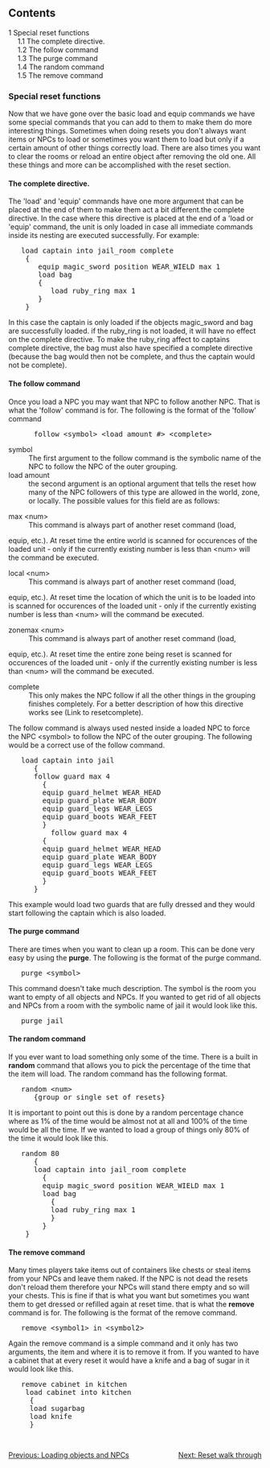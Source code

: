 <div class="mw-parser-output"><div id="toc" class="toc"><input type="checkbox" role="button" id="toctogglecheckbox" class="toctogglecheckbox" style="display:none" /><div class="toctitle" lang="en" dir="ltr"><h2>Contents</h2><span class="toctogglespan"><label class="toctogglelabel" for="toctogglecheckbox"></label></span></div>
<ul>
<li class="toclevel-1 tocsection-1"><a href="#Special-reset-functions"><span class="tocnumber">1</span> <span class="toctext">Special reset functions</span></a>
<ul>
<li class="toclevel-2 tocsection-2"><a href="#The-complete-directive."><span class="tocnumber">1.1</span> <span class="toctext">The complete directive.</span></a></li>
<li class="toclevel-2 tocsection-3"><a href="#The-follow-command"><span class="tocnumber">1.2</span> <span class="toctext">The follow command</span></a></li>
<li class="toclevel-2 tocsection-4"><a href="#The-purge-command"><span class="tocnumber">1.3</span> <span class="toctext">The purge command</span></a></li>
<li class="toclevel-2 tocsection-5"><a href="#The-random-command"><span class="tocnumber">1.4</span> <span class="toctext">The random command</span></a></li>
<li class="toclevel-2 tocsection-6"><a href="#The-remove-command"><span class="tocnumber">1.5</span> <span class="toctext">The remove command</span></a></li>
</ul>
</li>
</ul>
</div>

<h3><span class="mw-headline" id="Special_reset_functions">Special reset functions</span></h3>
<p>	Now that we have gone over the basic load and equip commands we
	have some special commands that you can add to them to make them do more
	interesting things.  Sometimes when doing resets you don't always want
	items or NPCs to load or sometimes you want them to load but only if a
	certain amount of other things correctly load.  There are also times you
	want to clear the rooms or reload an entire object after removing the
	old one.  All these things and more can be accomplished with the reset
	section.
</p>
<h4><span class="mw-headline" id="The_complete_directive.">The complete directive.</span></h4>
<p>	The 'load' and 'equip' commands have one more argument that can be
	placed at the end of them to make them act a bit different.the complete
	directive. In the case where this directive is placed at the end
	of a 'load or 'equip' command, the unit is only loaded in case all immediate commands inside
	its nesting are executed successfully.  For example:
</p>
<pre>	load captain into jail_room complete
	{
	   equip magic_sword position WEAR_WIELD max 1
	   load bag
	   {
	      load ruby_ring max 1
	   }
	}
</pre>
<p>In this case the captain is only loaded if the objects magic_sword
	and bag are successfully loaded. if the ruby_ring is not loaded,
	it will have no effect on the complete directive. To make the ruby_ring
	affect to captains complete directive, the bag must also have specified a
	complete directive (because the bag would then not be complete, and thus the
	captain would not be complete).
</p>
<h4><span class="mw-headline" id="The_follow_command">The follow command</span></h4>
<p>	Once you load a NPC you may want that NPC to follow another NPC.
	  That is what the 'follow' command is for.  The following is the format
	  of the 'follow' command
</p>
<pre>	   follow &lt;symbol&gt; &lt;load amount #&gt; &lt;complete&gt;
</pre>
<dl><dt>symbol</dt>
<dd>The first argument to the follow command is the symbolic name of the NPC to follow the NPC of the outer grouping.</dd>
<dt>load amount</dt>
<dd>the second argument is an optional argument that tells the reset how many of the NPC followers of this type  are allowed in the world, zone, or locally.  The possible values for this field are as follows:</dd></dl>
<dl><dt>max &lt;num&gt;</dt>
<dd>This  command  is  always  part  of  another reset command (load,</dd></dl>
<p>	equip, etc.).  At reset time the entire world is scanned for occurences
	of the loaded unit - only if the currently existing number is less than
	&lt;num&gt; will the command be executed.
</p>
<dl><dt>local &lt;num&gt;</dt>
<dd>This command is always  part  of  another  reset  command  (load,</dd></dl>
<p>	equip, etc.).  At reset time the location of which the unit is to
	be loaded into is scanned for occurences of the loaded unit - only  if  the currently existing number is less than &lt;num&gt; will the
	command be executed.
</p>
<dl><dt>zonemax &lt;num&gt;</dt>
<dd>This command is always  part  of  another  reset  command  (load,</dd></dl>
<p>	equip,  etc.).   At  reset  time  the  entire zone being reset is
	scanned for occurences of the loaded unit - only if the currently
	existing number is less than &lt;num&gt; will the command be
	executed.
</p>
<dl><dt>complete</dt>
<dd>This only makes the NPC follow if all the other things in the grouping finishes completely.  For a better description of how this directive works see (Link to resetcomplete).</dd></dl>
<p>The follow command is always used nested inside a loaded
	NPC to force the NPC &lt;symbol&gt; to follow the NPC of the outer
	grouping.  The following would be a correct use of the follow
	command.
</p>
<pre>	load captain into jail
	  {
	  follow guard max 4
	    {
		equip guard_helmet WEAR_HEAD
		equip guard_plate WEAR_BODY
		equip guard_legs WEAR_LEGS
		equip guard_boots WEAR_FEET
		}
		  follow guard max 4
	    {
		equip guard_helmet WEAR_HEAD
		equip guard_plate WEAR_BODY
		equip guard_legs WEAR_LEGS
		equip guard_boots WEAR_FEET
		}
	  }
</pre>
<p>This example would load two guards that are fully dressed and
	they would start following the captain which is also loaded.
</p>
<h4><span class="mw-headline" id="The_purge_command">The purge command</span></h4>
<p>	There are times when you want to clean up a room.  This can be
	done very easy by using the <b>purge</b>.  The following is
	the format of the purge command.
</p>
<pre>	purge &lt;symbol&gt;
</pre>
<p>This command doesn't take much description.  The symbol is the
	room you want to empty of all objects and NPCs.  If you wanted to get
	rid of all objects and NPCs from a room with the symbolic name of jail
	it would look like this.
</p>
<pre>	purge jail
</pre>
<h4><span class="mw-headline" id="The_random_command">The random command</span></h4>
<p>	If you ever want to load something only some of the time.  There
	is a built in <b>random</b> command that allows you to pick
	the percentage of the time that the item will load.  The random command
	has the following format.
</p>
<pre>	random &lt;num&gt;
	  {group or single set of resets}
</pre>
<p>It is important to point out this is done by a random percentage
	chance where as 1% of the time would be almost not at all and 100% of
	the time would be all the time.  If we wanted to load a group of things
	only 80% of the time it would look like this.
</p>
<pre>	random 80
	  {
	  load captain into jail_room complete
	    {
	    equip magic_sword position WEAR_WIELD max 1
	    load bag
	      {
	      load ruby_ring max 1
	      }
	    }
	}
</pre>
<h4><span class="mw-headline" id="The_remove_command">The remove command</span></h4>
<p>	Many times players take items out of containers like chests or
	steal items from your NPCs and leave them naked.  If the NPC is not dead
	the resets don't reload them therefore your NPCs will stand there empty
	and so will your chests.  This is fine if that is what you want but
	sometimes you want them to get dressed or refilled again at reset time.  that is
	what the <b>remove</b> command is for.  The following is the
	format of the remove command.
</p>
<pre>	remove &lt;symbol1&gt; in &lt;symbol2&gt;
</pre>
<p>Again the remove command is a simple command and it only has two
	arguments, the item and where it is to remove it from.  If you
	wanted to have a cabinet that at every reset it would have a knife and a
	bag of sugar in it would look like this.
</p>
<pre>	remove cabinet in kitchen
	load cabinet into kitchen
	 {
	 load sugarbag
	 load knife
	 }
</pre>
<div style="padding-top: 30px; padding-bottom: 20px; text-align: left;float:left;width:50%;"><a href="./Manual:Zone-Manual-The-Reset-Section-Loading-objects-and-NPCs" title="Manual:Zone Manual/The Reset Section/Loading objects and NPCs">Previous: Loading objects and NPCs</a></div>
<div style="padding-top: 30px; padding-bottom: 20px; text-align: right;float:right;width:50%;"><a href="./Manual:Zone-Manual-The-Reset-Section-Reset-walk-through" title="Manual:Zone Manual/The Reset Section/Reset walk through">Next: Reset walk through</a></div></div>